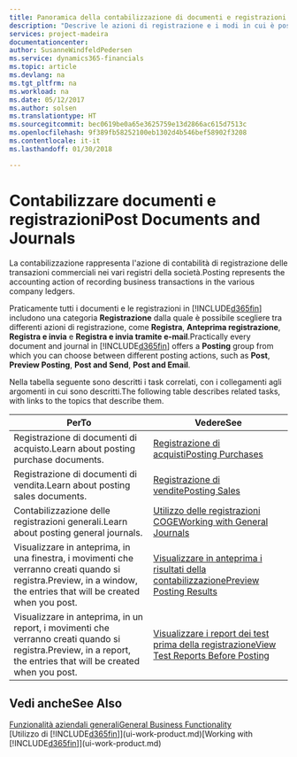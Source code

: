 ```yaml
---
title: Panoramica della contabilizzazione di documenti e registrazioni | Documenti Microsoft
description: "Descrive le azioni di registrazione e i modi in cui è possibile contabilizzare documenti e registrazioni."
services: project-madeira
documentationcenter: 
author: SusanneWindfeldPedersen
ms.service: dynamics365-financials
ms.topic: article
ms.devlang: na
ms.tgt_pltfrm: na
ms.workload: na
ms.date: 05/12/2017
ms.author: solsen
ms.translationtype: HT
ms.sourcegitcommit: bec0619be0a65e3625759e13d2866ac615d7513c
ms.openlocfilehash: 9f389fb58252100eb1302d4b546bef58902f3208
ms.contentlocale: it-it
ms.lasthandoff: 01/30/2018

---
```

# <a name="post-documents-and-journals"></a><span data-ttu-id="441f9-103">Contabilizzare documenti e registrazioni</span><span class="sxs-lookup"><span data-stu-id="441f9-103">Post Documents and Journals</span></span>
<span data-ttu-id="441f9-104">La contabilizzazione rappresenta l'azione di contabilità di registrazione delle transazioni commerciali nei vari registri della società.</span><span class="sxs-lookup"><span data-stu-id="441f9-104">Posting represents the accounting action of recording business transactions in the various company ledgers.</span></span>

<span data-ttu-id="441f9-105">Praticamente tutti i documenti e le registrazioni in [!INCLUDE[d365fin](includes/d365fin_md.md)] includono una categoria **Registrazione** dalla quale è possibile scegliere tra differenti azioni di registrazione, come **Registra**, **Anteprima registrazione**, **Registra e invia** e **Registra e invia tramite e-mail**.</span><span class="sxs-lookup"><span data-stu-id="441f9-105">Practically every document and journal in [!INCLUDE[d365fin](includes/d365fin_md.md)] offers a **Posting** group from which you can choose between different posting actions, such as **Post**, **Preview Posting**, **Post and Send**, **Post and Email**.</span></span>

<span data-ttu-id="441f9-106">Nella tabella seguente sono descritti i task correlati, con i collegamenti agli argomenti in cui sono descritti.</span><span class="sxs-lookup"><span data-stu-id="441f9-106">The following table describes related tasks, with links to the topics that describe them.</span></span>

| <span data-ttu-id="441f9-107">Per</span><span class="sxs-lookup"><span data-stu-id="441f9-107">To</span></span> | <span data-ttu-id="441f9-108">Vedere</span><span class="sxs-lookup"><span data-stu-id="441f9-108">See</span></span> |
| --- | --- |
| <span data-ttu-id="441f9-109">Registrazione di documenti di acquisto.</span><span class="sxs-lookup"><span data-stu-id="441f9-109">Learn about posting purchase documents.</span></span> |[<span data-ttu-id="441f9-110">Registrazione di acquisti</span><span class="sxs-lookup"><span data-stu-id="441f9-110">Posting Purchases</span></span>](ui-post-purchases.md) |
| <span data-ttu-id="441f9-111">Registrazione di documenti di vendita.</span><span class="sxs-lookup"><span data-stu-id="441f9-111">Learn about posting sales documents.</span></span> |[<span data-ttu-id="441f9-112">Registrazione di vendite</span><span class="sxs-lookup"><span data-stu-id="441f9-112">Posting Sales</span></span>](ui-post-sales.md) |
| <span data-ttu-id="441f9-113">Contabilizzazione delle registrazioni generali.</span><span class="sxs-lookup"><span data-stu-id="441f9-113">Learn about posting general journals.</span></span> |[<span data-ttu-id="441f9-114">Utilizzo delle registrazioni COGE</span><span class="sxs-lookup"><span data-stu-id="441f9-114">Working with General Journals</span></span>](ui-work-general-journals.md) |
| <span data-ttu-id="441f9-115">Visualizzare in anteprima, in una finestra, i movimenti che verranno creati quando si registra.</span><span class="sxs-lookup"><span data-stu-id="441f9-115">Preview, in a window, the entries that will be created when you post.</span></span> |[<span data-ttu-id="441f9-116">Visualizzare in anteprima i risultati della contabilizzazione</span><span class="sxs-lookup"><span data-stu-id="441f9-116">Preview Posting Results</span></span>](ui-how-preview-post-results.md) |
| <span data-ttu-id="441f9-117">Visualizzare in anteprima, in un report, i movimenti che verranno creati quando si registra.</span><span class="sxs-lookup"><span data-stu-id="441f9-117">Preview, in a report, the entries that will be created when you post.</span></span> |[<span data-ttu-id="441f9-118">Visualizzare i report dei test prima della registrazione</span><span class="sxs-lookup"><span data-stu-id="441f9-118">View Test Reports Before Posting</span></span>](ui-how-view-test-reports-posting.md) |

## <a name="see-also"></a><span data-ttu-id="441f9-119">Vedi anche</span><span class="sxs-lookup"><span data-stu-id="441f9-119">See Also</span></span>
[<span data-ttu-id="441f9-120">Funzionalità aziendali generali</span><span class="sxs-lookup"><span data-stu-id="441f9-120">General Business Functionality</span></span>](ui-across-business-areas.md)  
<span data-ttu-id="441f9-121">[Utilizzo di [!INCLUDE[d365fin](includes/d365fin_md.md)]](ui-work-product.md)</span><span class="sxs-lookup"><span data-stu-id="441f9-121">[Working with [!INCLUDE[d365fin](includes/d365fin_md.md)]](ui-work-product.md)</span></span>


